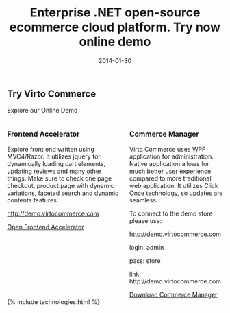 ﻿---
layout: post
title: Enterprise .NET open-source ecommerce cloud platform. Try now online demo
description: Enterprise .NET open-source ecommerce cloud platform. Try now online demo
date: 2014-01-30
permalink: /pages/online-demo
tags : 
- online-demo
- demo
- commerce
---
<article role="main" class="main">
	<div class="responsive">
		<h2>Try Virto Commerce</h2>
		<p class="sub-title">Explore our Online Demo</p>
		<div class="columns">
			<div class="column">
				<div class="block">
					<img alt="" src="http://virtocommerce.com/Cms_Data/Sites/VirtoCommerceNew/Themes/images/online-demo/demo-frontend.png" class="border">
					<h3>Frontend Accelerator</h3>
					<p class="text">Explore front end written using MVC4/Razor. It utilizes jquery for dynamically loading cart elements, updating reviews and many other things. Make sure to check one page checkout, product page with dynamic variations, faceted search and dynamic contents features.</p>
					<p class="text"><a href="http://demo.virtocommerce.com">http://demo.virtocommerce.com</a></p>
					<a class="button fill" href="http://demo.virtocommerce.com/">Open Frontend Accelerator</a>
				</div>
			</div>
			<div class="column">
				<div class="block">
					<img alt="" src="http://virtocommerce.com/Cms_Data/Sites/VirtoCommerceNew/Themes/images/online-demo/demo-console.png" class="border">
					<h3>Commerce Manager</h3>
					<p class="text">Virto Commerce uses WPF application for administration. Native application allows for much better user experience compared to more traditional web application. It utilizes Click Once technology, so updates are seamless.</p>
					<p class="text">To connect to the demo store please use:</p>
					<p class="text"><a href="http://demo.virtocommerce.com">http://demo.virtocommerce.com</a></p>
					<p class="text">login: admin</p>
					<p class="text">pass: store</p>
					<p class="text">link: http://demo.virtocommerce.com</p>
					<a class="button fill" href="http://assets.virtocommerce.com/software/1.12/admin/setup.exe">Download Commerce Manager</a>
				</div>
			</div>
		</div>
	</div>
	{% include technologies.html %}
</article>
